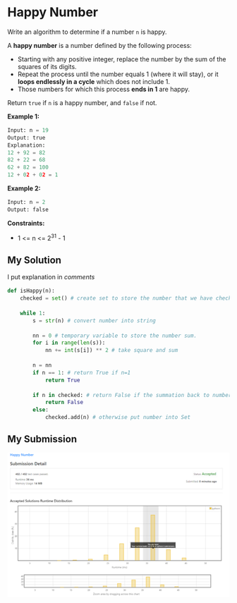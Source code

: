 # Happy Number 

Write an algorithm to determine if a number `n` is happy.

A **happy number** is a number defined by the following process:

* Starting with any positive integer, replace the number by the sum of the squares of its digits.
* Repeat the process until the number equals 1 (where it will stay), or it **loops endlessly in a cycle** which does not include 1.
* Those numbers for which this process **ends in 1** are happy.

Return `true` if `n` is a happy number, and `false` if not.

**Example 1:**
```python
Input: n = 19
Output: true
Explanation:
12 + 92 = 82
82 + 22 = 68
62 + 82 = 100
12 + 02 + 02 = 1
```

**Example 2:**
```python
Input: n = 2
Output: false
```

**Constraints:**
* 1 <= n <= 2<sup>31</sup> - 1

## My Solution
I put explanation in <i>comments</i>
```python
def isHappy(n):
    checked = set() # create set to store the number that we have checked
    
    while 1:
        s = str(n) # convert number into string
        
        nn = 0 # temporary variable to store the number sum. 
        for i in range(len(s)): 
            nn += int(s[i]) ** 2 # take square and sum
        
        n = nn 
        if n == 1: # return True if n=1
            return True
        
        if n in checked: # return False if the summation back to number that we have checked. 
            return False
        else:
            checked.add(n) # otherwise put number into Set
```
 
## My Submission 
![my-submission](my_submission.png)